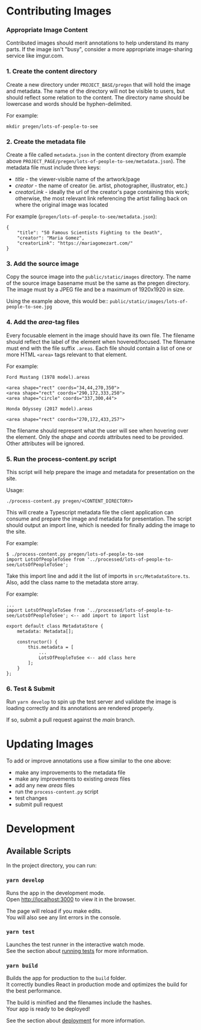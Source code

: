 # Contributing Images

### Appropriate Image Content

Contributed images should merit annotations to help understand its many parts. If the image  isn't "busy", consider a more appropriate image-sharing service like imgur.com. 

### 1. Create the content directory

Create a new directory under `PROJECT_BASE/pregen` that will hold the image and metadata. The name of the directory will not be visible to users, but should reflect some relation to the content. The directory name should be lowercase and words should be hyphen-delimited. 

For example:
```
mkdir pregen/lots-of-people-to-see
```

### 2. Create the metadata file

Create a file called `metadata.json` in the content directory (from example above `PROJECT_PAGE/pregen/lots-of-people-to-see/metadata.json`). The metadata file must include three keys:
* _title_ - the viewer-visible name of the artwork/page
* _creator_ - the name of creator (ie. artist, photographer, illustrator, etc.)
* _creatorLink_ - ideally the url of the creator's page containing this work; otherwise, the most relevant link referencing the artist falling back on where the original image was located

For example (`pregen/lots-of-people-to-see/metadata.json`):
```
{
    "title": "50 Famous Scientists Fighting to the Death",
    "creator": "Maria Gomez",
    "creatorLink": "https://mariagomezart.com/"
}
```

### 3. Add the source image

Copy the source image into the `public/static/images` directory. The name of the source image basename must be the same as the pregen directory. The image must by a JPEG file and be a maximum of 1920x1920 in size. 

Using the example above, this would be:: `public/static/images/lots-of-people-to-see.jpg`

### 4. Add the _area_-tag files

Every focusable element in the image should have its own file. The filename should reflect the label of the element when hovered/focused. The filename must end with the file suffix `.areas`. Each file should contain a list of one or more HTML `<area>` tags relevant to that element. 

For example:

`Ford Mustang (1978 model).areas`
```
<area shape="rect" coords="34,44,270,350">
<area shape="rect" coords="290,172,333,250">
<area shape="circle" coords="337,300,44">
```

`Honda Odyssey (2017 model).areas`
```
<area shape="rect" coords="270,172,433,257">
```

The filename should represent what the user will see when hovering over the element. Only the _shape_ and _coords_ attributes need to be provided. Other attributes will be ignored. 

### 5. Run the process-content.py script

This script will help prepare the image and metadata for presentation on the site. 

Usage:
```
./process-content.py pregen/<CONTENT_DIRECTORY>
```

This will create a Typescript metadata file the client application can consume and prepare the image and metadata for presentation. The script should output an import line, which is needed for finally adding the image to the site. 

For example:
```
$ ./process-content.py pregen/lots-of-people-to-see
import LotsOfPeopleToSee from '../processed/lots-of-people-to-see/LotsOfPeopleToSee';
```

Take this import line and add it the list of imports in `src/MetadataStore.ts`. Also, add the class name to the metadata store array. 

For example:
```
...
import LotsOfPeopleToSee from '../processed/lots-of-people-to-see/LotsOfPeopleToSee'; <-- add import to import list

export default class MetadataStore {
    metadata: Metadata[];

    constructor() {
        this.metadata = [
            ...
            LotsOfPeopleToSee <-- add class here
        ];
    }
};
```

### 6. Test & Submit
Run `yarn develop` to spin up the test server and validate the image is loading correctly and its annotations are rendered properly. 

If so, submit a pull request against the *main* branch. 

# Updating Images
To add or improve annotations use a flow similar to the one above:

* make any improvements to the metadata file
* make any improvements to existing *areas* files
* add any new *areas* files
* run the `process-content.py` script
* test changes
* submit pull request

# Development

## Available Scripts

In the project directory, you can run:

### `yarn develop`

Runs the app in the development mode.\
Open [http://localhost:3000](http://localhost:3000) to view it in the browser.

The page will reload if you make edits.\
You will also see any lint errors in the console.

### `yarn test`

Launches the test runner in the interactive watch mode.\
See the section about [running tests](https://facebook.github.io/create-react-app/docs/running-tests) for more information.

### `yarn build`

Builds the app for production to the `build` folder.\
It correctly bundles React in production mode and optimizes the build for the best performance.

The build is minified and the filenames include the hashes.\
Your app is ready to be deployed!

See the section about [deployment](https://facebook.github.io/create-react-app/docs/deployment) for more information.

